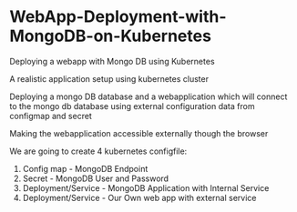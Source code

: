 # WebApp-Deployment-with-MongoDB-on-Kubernetes
Deploying a webapp with Mongo DB using Kubernetes

A realistic application setup using kubernetes cluster

Deploying a mongo DB database and a webapplication which will connect to the mongo db database using external configuration data from configmap and secret

Making the webapplication accessible externally though the browser

We are going to create 4 kubernetes configfile:

1. Config map - MongoDB Endpoint
2. Secret - MongoDB User and Password
3. Deployment/Service - MongoDB Application with Internal Service
4. Deployment/Service - Our Own web app with external service



